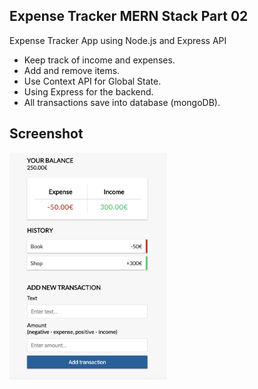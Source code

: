 ## Expense Tracker MERN Stack Part 02

Expense Tracker App using Node.js and Express API

* Keep track of income and expenses.
* Add and remove items.
* Use Context API for Global State.
* Using Express for the backend.
* All transactions save into database (mongoDB).

## Screenshot

<img src="https://github.com/se4astien/expense-tracker-js/blob/master/screenshots/expense-tracker.png" width="50%" />

